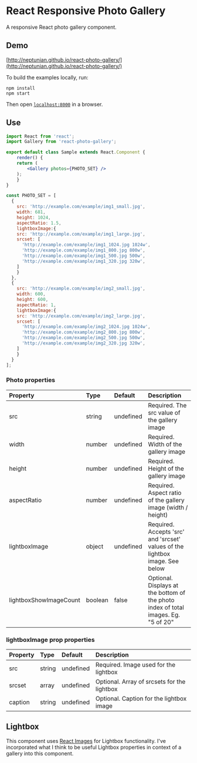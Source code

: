 # React Responsive Photo Gallery
A responsive React photo gallery component.

## Demo

[http://neptunian.github.io/react-photo-gallery/](http://neptunian.github.io/react-photo-gallery/)

To build the examples locally, run:

```
npm install
npm start
```

Then open [`localhost:8000`](http://localhost:8000) in a browser.

## Use

```jsx
import React from 'react';
import Gallery from 'react-photo-gallery';

export default class Sample extends React.Component {
    render() {
	return (
	    <Gallery photos={PHOTO_SET} />
	);
    }
}

const PHOTO_SET = [
  {
    src: 'http://example.com/example/img1_small.jpg',
    width: 681,
    height: 1024,
    aspectRatio: 1.5,
    lightboxImage:{
	src: 'http://example.com/example/img1_large.jpg',
	srcset: [
	  'http://example.com/example/img1_1024.jpg 1024w',
	  'http://example.com/example/img1_800.jpg 800w',
	  'http://example.com/example/img1_500.jpg 500w',
	  'http://example.com/example/img1_320.jpg 320w',
	]
    }
  },
  {
    src: 'http://example.com/example/img2_small.jpg',
    width: 600,
    height: 600,
    aspectRatio: 1,
    lightboxImage:{
	src: 'http://example.com/example/img2_large.jpg',
	srcset: [
	  'http://example.com/example/img2_1024.jpg 1024w',
	  'http://example.com/example/img2_800.jpg 800w',
	  'http://example.com/example/img2_500.jpg 500w',
	  'http://example.com/example/img2_320.jpg 320w',
	]
    }
  }
];

```

### Photo properties

Property        |       Type            |       Default         |       Description
:-----------------------|:--------------|:--------------|:--------------------------------
src     |       string    |       undefined    |       Required. The src value of the gallery image
width | number  | undefined  | Required. Width of the gallery image
height  | number  | undefined | Required. Height of the gallery image
aspectRatio | number | undefined | Required. Aspect ratio of the gallery image (width / height)
lightboxImage | object | undefined | Required.  Accepts 'src' and 'srcset' values of the lightbox image. See below
lightboxShowImageCount | boolean | false | Optional.  Displays at the bottom of the photo index of total images. Eg. "5 of 20"

### lightboxImage prop properties
Property        |       Type            |       Default         |       Description
:-----------------------|:--------------|:--------------|:--------------------------------
src     |       string    |       undefined    |       Required. Image used for the lightbox
srcset     |       array    |       undefined    |       Optional.  Array of srcsets for the lightbox
caption     |       string    |       undefined    |       Optional.  Caption for the lightbox image

## Lightbox
This component uses [React Images](https://github.com/jossmac/react-images) for Lightbox functionality.  I've incorporated what I think to be useful Lightbox properties in context of a gallery into this component.
